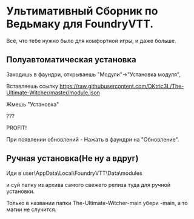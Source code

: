 # Ультимативный Сборник по Ведьмаку для FoundryVTT.
Всё, что тебе нужно было для комфортной игры, и даже больше.

## Полуавтоматическая установка

Заходишь в фаундри, открываешь "Модули"->"Установка модуля", 

Вставляешь ссылку https://raw.githubusercontent.com/DKtric3L/The-Ultimate-Witcher/master/module.json

Жмешь "Установка"

???

PROFIT!

При появлении обновлений - Нажать в фаундри на "Обновление".

## Ручная установка(Не ну а вдруг)

Иди в user\AppData\Local\FoundryVTT\Data\modules 

и суй папку из архива самого свежего релиза туда для ручной установки.

Только в названии папки The-Ultimate-Witcher-main убери -main, а то магии не случится.


